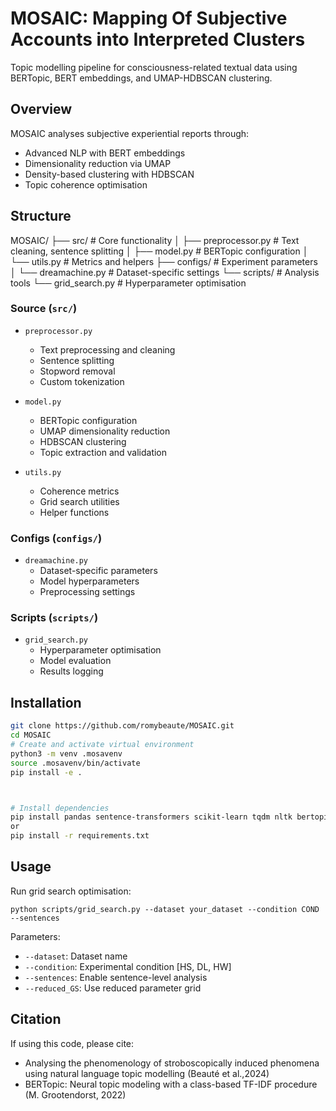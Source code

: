 
# MOSAIC: Mapping Of Subjective Accounts into Interpreted Clusters

Topic modelling pipeline for consciousness-related textual data using BERTopic, BERT embeddings, and UMAP-HDBSCAN clustering.

## Overview

MOSAIC analyses subjective experiential reports through:
- Advanced NLP with BERT embeddings
- Dimensionality reduction via UMAP 
- Density-based clustering with HDBSCAN
- Topic coherence optimisation

## Structure


MOSAIC/
├── src/                    # Core functionality
│   ├── preprocessor.py     # Text cleaning, sentence splitting
│   ├── model.py           # BERTopic configuration
│   └── utils.py           # Metrics and helpers
├── configs/               # Experiment parameters
│   └── dreamachine.py    # Dataset-specific settings
└── scripts/              # Analysis tools
    └── grid_search.py    # Hyperparameter optimisation


### Source (`src/`)

- `preprocessor.py`
  - Text preprocessing and cleaning
  - Sentence splitting
  - Stopword removal
  - Custom tokenization

- `model.py`
  - BERTopic configuration
  - UMAP dimensionality reduction
  - HDBSCAN clustering
  - Topic extraction and validation

- `utils.py`
  - Coherence metrics
  - Grid search utilities
  - Helper functions

### Configs (`configs/`)

- `dreamachine.py`
  - Dataset-specific parameters
  - Model hyperparameters
  - Preprocessing settings

### Scripts (`scripts/`)

- `grid_search.py`
  - Hyperparameter optimisation
  - Model evaluation
  - Results logging

## Installation

```bash
git clone https://github.com/romybeaute/MOSAIC.git
cd MOSAIC
# Create and activate virtual environment
python3 -m venv .mosavenv
source .mosavenv/bin/activate
pip install -e .



# Install dependencies
pip install pandas sentence-transformers scikit-learn tqdm nltk bertopic umap-learn hdbscan gensim
or
pip install -r requirements.txt
```

## Usage

Run grid search optimisation:
```
python scripts/grid_search.py --dataset your_dataset --condition COND --sentences
```

Parameters:
- `--dataset`: Dataset name
- `--condition`: Experimental condition [HS, DL, HW]
- `--sentences`: Enable sentence-level analysis
- `--reduced_GS`: Use reduced parameter grid

## Citation

If using this code, please cite:
- Analysing the phenomenology of stroboscopically induced phenomena using natural language topic modelling (Beauté et al.,2024)
- BERTopic: Neural topic modeling with a class-based TF-IDF procedure (M. Grootendorst, 2022)
```